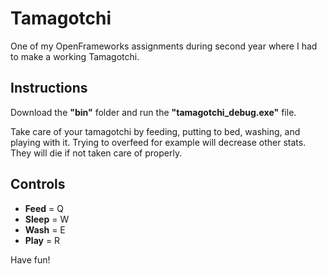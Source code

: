 # Tamagotchi
One of my OpenFrameworks assignments during second year where I had to make a working Tamagotchi.

## Instructions
Download the **"bin"** folder and run the **"tamagotchi_debug.exe"** file.

Take care of your tamagotchi by feeding, putting to bed, washing, and playing with it. Trying to overfeed for example will decrease other stats. They will die if not taken care of properly. 

## Controls
- **Feed**  = Q
- **Sleep** = W
- **Wash**  = E
- **Play**  = R

Have fun!

